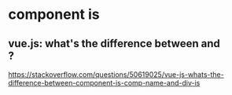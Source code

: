 # component is
## vue.js: what's the difference between <component :is=“comp-name”/> and <div :is=“comp-name”/>?
https://stackoverflow.com/questions/50619025/vue-js-whats-the-difference-between-component-is-comp-name-and-div-is